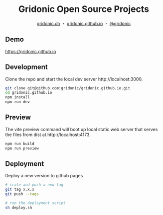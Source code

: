 <h1 align="center">Gridonic Open Source Projects</h1>
<p align="center">
  <a href="https://gridonic.ch">gridonic.ch</a> ・
  <a href="https://gridonic.github.io">gridonic.github.io</a> ・
  <a href="https://twitter.com/gridonic">@gridonic</a>
</p>

## Demo
https://gridonic.github.io

## Development
Clone the repo and start the local dev server http://localhost:3000.
```sh
git clone git@github.com:gridonic/gridonic.github.io.git
cd gridonic.github.io
npm install
npm run dev
```

## Preview
The vite preview command will boot up local static web server that serves the files from dist at http://localhost:4173.
```sh
npm run build
npm run preview
```

## Deployment
Deploy a new version to github pages
```sh
# crate and push a new tag
git tag x.x.x
git push --tags
```

```sh
# run the deployment script
sh deploy.sh
```